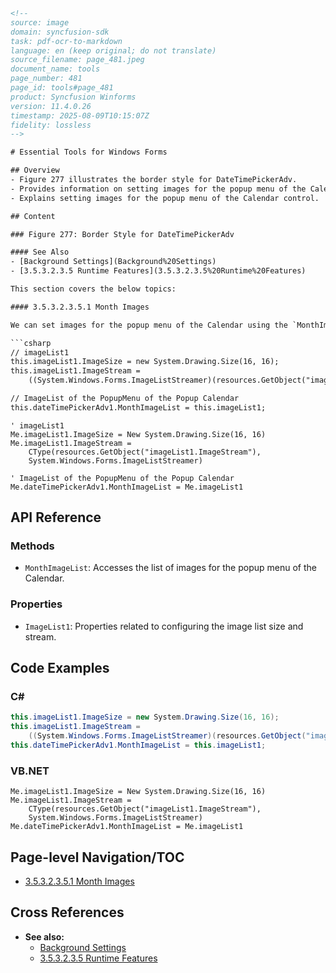 ```html
<!--
source: image
domain: syncfusion-sdk
task: pdf-ocr-to-markdown
language: en (keep original; do not translate)
source_filename: page_481.jpeg
document_name: tools
page_number: 481
page_id: tools#page_481
product: Syncfusion Winforms
version: 11.4.0.26
timestamp: 2025-08-09T10:15:07Z
fidelity: lossless
-->

# Essential Tools for Windows Forms

## Overview
- Figure 277 illustrates the border style for DateTimePickerAdv.
- Provides information on setting images for the popup menu of the Calendar using the MonthImageList property.
- Explains setting images for the popup menu of the Calendar control.

## Content

### Figure 277: Border Style for DateTimePickerAdv

#### See Also
- [Background Settings](Background%20Settings)
- [3.5.3.2.3.5 Runtime Features](3.5.3.2.3.5%20Runtime%20Features)

This section covers the below topics:

#### 3.5.3.2.3.5.1 Month Images

We can set images for the popup menu of the Calendar using the `MonthImageList` property of DateTimePickerAdv control.

```csharp
// imageList1
this.imageList1.ImageSize = new System.Drawing.Size(16, 16);
this.imageList1.ImageStream =
    ((System.Windows.Forms.ImageListStreamer)(resources.GetObject("imageList1.ImageStream")));

// ImageList of the PopupMenu of the Popup Calendar
this.dateTimePickerAdv1.MonthImageList = this.imageList1;
```

```vbnet
' imageList1
Me.imageList1.ImageSize = New System.Drawing.Size(16, 16)
Me.imageList1.ImageStream =
    CType(resources.GetObject("imageList1.ImageStream"),
    System.Windows.Forms.ImageListStreamer)

' ImageList of the PopupMenu of the Popup Calendar
Me.dateTimePickerAdv1.MonthImageList = Me.imageList1
```

## API Reference

### Methods
- `MonthImageList`: Accesses the list of images for the popup menu of the Calendar.

### Properties
- `ImageList1`: Properties related to configuring the image list size and stream.

## Code Examples

### C#
```csharp
this.imageList1.ImageSize = new System.Drawing.Size(16, 16);
this.imageList1.ImageStream =
    ((System.Windows.Forms.ImageListStreamer)(resources.GetObject("imageList1.ImageStream")));
this.dateTimePickerAdv1.MonthImageList = this.imageList1;
```

### VB.NET
```vbnet
Me.imageList1.ImageSize = New System.Drawing.Size(16, 16)
Me.imageList1.ImageStream =
    CType(resources.GetObject("imageList1.ImageStream"),
    System.Windows.Forms.ImageListStreamer)
Me.dateTimePickerAdv1.MonthImageList = Me.imageList1
```

## Page-level Navigation/TOC
- [3.5.3.2.3.5.1 Month Images](3.5.3.2.3.5.1%20Month%20Images)

## Cross References
- **See also:**
  - [Background Settings](Background%20Settings)
  - [3.5.3.2.3.5 Runtime Features](3.5.3.2.3.5%20Runtime%20Features)

<!-- tags: [Syncfusion, WinForms, DateTimePickerAdv, MonthImageList, Runtime Features, Calendar Control, Month Images] keywords: [MonthImageList, imageList1, Calendar, Popup Menu, ImageListStreamer, Property, Control, C#, VB.NET] -->
```
